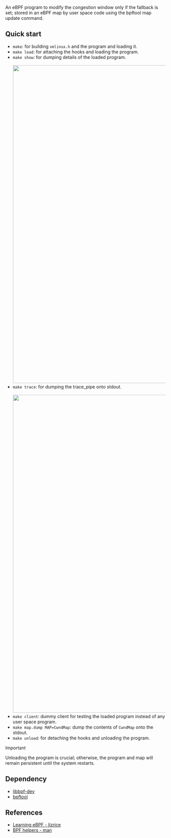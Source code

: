 An eBPF program to modify the congestion window only if the fallback is set; stored in an eBPF map by user space code using the bpftool map update command.

## Quick start
- `make`: for building `vmlinux.h` and the program and loading it.
- `make load`: for attaching the hooks and loading the program.
- `make show`: for dumping details of the loaded program.<br><br>
  <image src="https://github.com/hyouteki/tcp-ebpf/assets/108230497/df596c59-1567-4ba1-9422-50e9256f89ab" width="1000">
- `make trace`: for dumping the trace_pipe onto stdout.<br><br>
  <image src="https://github.com/hyouteki/tcp-ebpf/assets/108230497/760b4ca6-8743-4576-b520-47155e3c6128" width="1000">
- `make client`: dummy client for testing the loaded program instead of any user space program.
- `make map.dump MAP=CwndMap`: dump the contents of `CwndMap` onto the stdout.
- `make unload`: for detaching the hooks and unloading the program.
> [!Important]
> Unloading the program is crucial; otherwise, the program and map will remain persistent until the system restarts.

## Dependency
- [libbpf-dev](https://packages.ubuntu.com/search?keywords=libbpf-dev)
- [bpftool](https://github.com/libbpf/bpftool)

## References
- [Learning eBPF - lizrice](https://github.com/lizrice/learning-ebpf)
- [BPF helpers - man](https://man7.org/linux/man-pages/man7/bpf-helpers.7.html)
